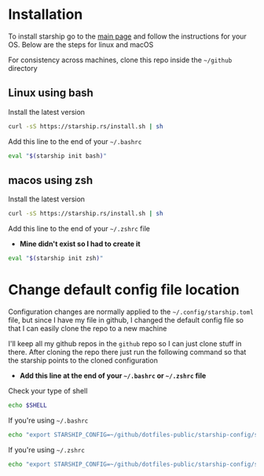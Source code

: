 # Installation

To install starship go to the [main page](https://starship.rs) and follow the instructions for your OS. Below are the steps for linux and macOS

For consistency across machines, clone this repo inside the `~/github` directory

## Linux using bash

Install the latest version
```bash
curl -sS https://starship.rs/install.sh | sh
```

Add this line to the end of your `~/.bashrc`
```bash
eval "$(starship init bash)"
```

## macos using zsh

Install the latest version
```bash
curl -sS https://starship.rs/install.sh | sh
```

Add this line to the end of your `~/.zshrc` file
- **Mine didn't exist so I had to create it**
```bash
eval "$(starship init zsh)"
```

# Change default config file location
Configuration changes are normally applied to the `~/.config/starship.toml` file, but since I have my file in github, I changed the default config file so that I can easily clone the repo to a new machine

I'll keep all my github repos in the `github` repo so I can just clone stuff in there. After cloning the repo there just run the following command so that the starship points to the cloned configuration
- **Add this line at the end of your `~/.bashrc` or `~/.zshrc` file**

Check your type of shell
```bash
echo $SHELL
```

If you're using `~/.bashrc`
```bash
echo "export STARSHIP_CONFIG=~/github/dotfiles-public/starship-config/starship.toml" >> ~/.bashrc
```

If you're using `~/.zshrc`
```bash
echo "export STARSHIP_CONFIG=~/github/dotfiles-public/starship-config/starship.toml" >> ~/.zshrc
```
